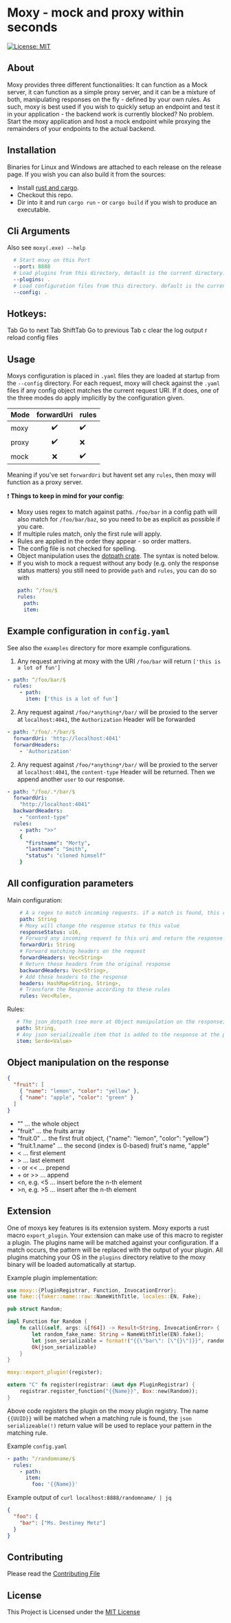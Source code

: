 # Moxy - mock and proxy within seconds

[![License: MIT](https://img.shields.io/badge/License-MIT-yellow.svg)](https://opensource.org/licenses/MIT)

## About

Moxy provides three different functionalities: It can function as a Mock server, it can function as a simple proxy server, and it can be a mixture of both, manipulating responses on the fly - defined by your own rules. As such, moxy is best used if you wish to quickly setup an endpoint and test it in your application - the backend work is currently blocked? No problem. Start the moxy application and host a mock endpoint while proxying the remainders of your endpoints to the actual backend.

## Installation

Binaries for Linux and Windows are attached to each release on the release page. If you wish you can also build it from the sources:

- Install [rust and cargo](cargo).
- Checkout this repo.
- Dir into it and run `cargo run` - or `cargo build` if you wish to produce an executable.

## Cli Arguments
Also see `moxy(.exe) --help`
```yaml
  # Start moxy on this Port
  --port: 8888
  # Load plugins from this directory, detault is the current directory.
  --plugins: .
  # Load configuration files from this directory. default is the current directory.
  --config: .
```

## Hotkeys:
<kdb>Tab</kdb> Go to next Tab
<kdb>Shift</kdb>Tab</kdb> Go to previous Tab
<kdb>c</kdb> clear the log output
<kdb>r</kdb> reload config files

## Usage

Moxys configuration is placed in `.yaml` files they are loaded at startup from the `--config` directory.
For each request, moxy will check against the `.yaml` files if any config object matches the current request URI.
If it does, one of the three modes do apply implicitly by the configuration given.

| Mode  | forwardUri | rules |
| ----- | :--------: | ----- |
| moxy  |     ✔️     | ✔️    |
| proxy |     ✔️     | ❌    |
| mock  |     ❌     | ✔️    |

Meaning if you've set `forwardUri` but havent set any `rules`, then moxy will function as a proxy server.

❗ **Things to keep in mind for your config:**

- Moxy uses regex to match against paths. `/foo/bar` in a config path will also match for `/foo/bar/baz`, so you need to be as explicit as possible if you care.
- If multiple rules match, only the first rule will apply.
- Rules are applied in the order they appear - so order matters.
- The config file is not checked for spelling.
- Object manipulation uses the [dotpath crate](dotpath). The syntax is noted below.
- If you wish to mock a request without any body (e.g. only the response status matters) you still need to provide `path` and `rules`, you can do so with 
  ```yaml
  path: ^/foo/$
  rules:
    path:
    item:
  ```

## Example configuration in `config.yaml`

See also the `examples` directory for more example configurations.

1. Any request arriving at moxy with the URI `/foo/bar` will return `['this is a lot of fun']`

```yaml
- path: ^/foo/bar/$
  rules:
    - path: 
      item: ['this is a lot of fun']
```

2. Any request against `/foo/*anything*/bar/` will be proxied to the server at `localhost:4041`, the `Authorization` Header will be forwarded

```yaml
- path: ^/foo/.*/bar/$
  forwardUri: 'http://localhost:4041'
  forwardHeaders:
    - 'Authorization'
```

2. Any request against `/foo/*anything*/bar/` will be proxied to the server at `localhost:4041`, the `content-type` Header will be returned. Then we append another `user` to our response.

```yaml
- path: ^/foo/.*/bar/$
  forwardUri:
    "http://localhost:4041"
  backwardHeaders:
    - "content-type"
  rules:
    - path: ">>"
    {
      "firstname": "Morty",
      "lastname": "Smith",
      "status": "cloned himself"
    }
```

## All configuration parameters 

Main configuration:
```yaml
    # A a regex to match incoming requests. if a match is found, this rule will be applied
    path: String
    # Moxy will change the response status to this value
    responseStatus: u16,
    # Forward any incoming request to this uri and return the response
    forwardUri: String
    # Forward matching headers on the request
    forwardHeaders: Vec<String>
    # Return these headers from the original response
    backwardHeaders: Vec<String>,
    # Add these headers to the response
    headers: HashMap<String, String>,
    # Transform the Response according to these rules
    rules: Vec<Rule>,
```
Rules:
```yaml
   # The json_dotpath (see more at Object manipulation on the response)
   path: String,
   # Any json serializeable item that is added to the response at the paths location
   item: Serde<Value>
```


## Object manipulation on the response

```json
{
  "fruit": [
    { "name": "lemon", "color": "yellow" },
    { "name": "apple", "color": "green" }
  ]
}
```

- "" ... the whole object
- "fruit" ... the fruits array
- "fruit.0" ... the first fruit object, {"name": "lemon", "color": "yellow"}
- "fruit.1.name" ... the second (index is 0-based) fruit's name, "apple"
- < ... first element
- \> ... last element
- \- or << ... prepend
- \+ or >> ... append
- <n, e.g. <5 ... insert before the n-th element
- \>n, e.g. >5 ... insert after the n-th element

## Extension

One of moxys key features is its extension system. Moxy exports a rust macro `export_plugin`.
Your extension can make use of this macro to register a plugin.
The plugins name will be matched against your configuration. If a match occurs, the pattern will be replaced
with the output of your plugin. All plugins matching your OS in the `plugins` directory relative to the moxy binary will be loaded automatically at startup.

Example plugin implementation:

```rust
use moxy::{PluginRegistrar, Function, InvocationError};
use fake::{faker::name::raw::NameWithTitle, locales::EN, Fake};

pub struct Random;

impl Function for Random {
    fn call(&self, args: &[f64]) -> Result<String, InvocationError> {
        let random_fake_name: String = NameWithTitle(EN).fake();
        let json_serializable = format!("{{\"bar\": [\"{}\"]}}", random_fake_name).to_owned();
        Ok(json_serializable)
    }
}

moxy::export_plugin!(register);

extern "C" fn register(registrar: &mut dyn PluginRegistrar) {
    registrar.register_function("{{Name}}", Box::new(Random));
}
```

Above code registers the plugin on the moxy plugin registry.  The name `{{UUID}}` will be matched when a matching rule is found, the `json serializeable(!)` return value will be used to replace your pattern in the matching rule.

Example `config.yaml`

```yaml
- path: ^/randomname/$
  rules:
    - path: 
      item:
        foo: '{{Name}}'
```

Example output of `curl localhost:8888/randomname/ | jq`

```json
{
  "foo": {
    "bar": ["Ms. Destiney Metz"]
  }
}
```

## Contributing 

Please read the [Contributing File](CONTRIBUTING.md)

## License 

This Project is Licensed under the [MIT License](LICENSE)

[cargo]: https://doc.rust-lang.org/cargo/getting-started/installation.html
[dotpath]: https://crates.io/crates/json_dotpath
